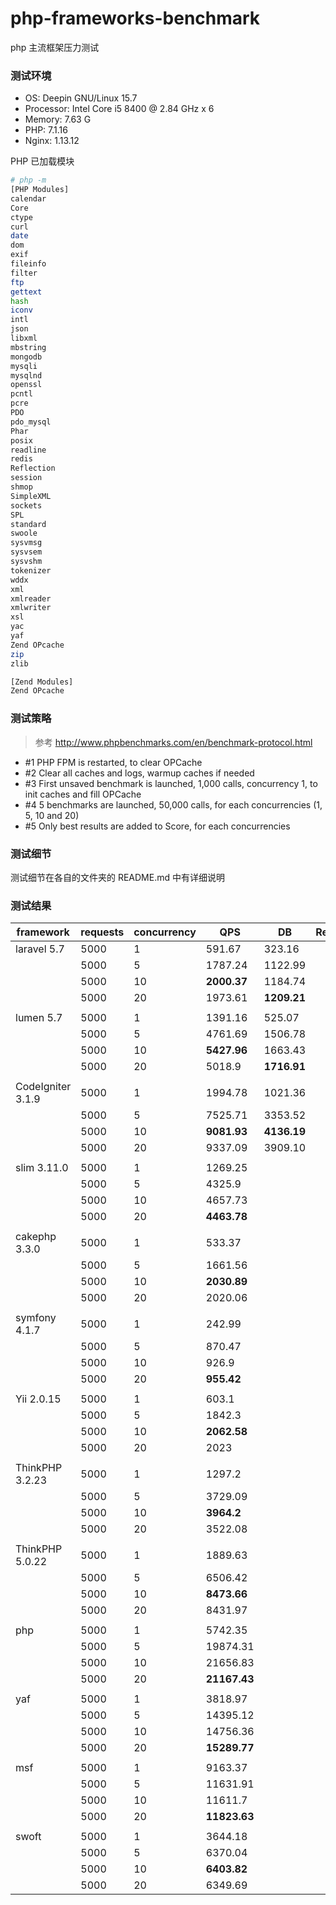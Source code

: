 # php-frameworks-benchmark

php 主流框架压力测试

### 测试环境

- OS: Deepin GNU/Linux 15.7
- Processor: Intel Core i5 8400 @ 2.84 GHz x 6 
- Memory: 7.63 G
- PHP: 7.1.16
- Nginx: 1.13.12

PHP 已加载模块

```bash
# php -m
[PHP Modules]
calendar
Core
ctype
curl
date
dom
exif
fileinfo
filter
ftp
gettext
hash
iconv
intl
json
libxml
mbstring
mongodb
mysqli
mysqlnd
openssl
pcntl
pcre
PDO
pdo_mysql
Phar
posix
readline
redis
Reflection
session
shmop
SimpleXML
sockets
SPL
standard
swoole
sysvmsg
sysvsem
sysvshm
tokenizer
wddx
xml
xmlreader
xmlwriter
xsl
yac
yaf
Zend OPcache
zip
zlib

[Zend Modules]
Zend OPcache
```

### 测试策略

> 参考 http://www.phpbenchmarks.com/en/benchmark-protocol.html

- #1 PHP FPM is restarted, to clear OPCache 
- #2 Clear all caches and logs, warmup caches if needed 
- #3 First unsaved benchmark is launched, 1,000 calls, concurrency 1, to init caches and fill OPCache 
- #4 5 benchmarks are launched, 50,000 calls, for each concurrencies (1, 5, 10 and 20) 
- #5 Only best results are added to Score, for each concurrencies

### 测试细节

测试细节在各自的文件夹的 README.md 中有详细说明

### 测试结果

| framework         | requests | concurrency | QPS     | DB | Redis |
| ----------------- | -------- | ----------- | ------- | ----------------- | ----------------- |
| laravel 5.7       | 5000     | 1           | 591.67  | 323.16 |  |
|                   | 5000     | 5           | 1787.24 | 1122.99 |  |
|                   | 5000     | 10          | **2000.37** | 1184.74 |  |
|                   | 5000     | 20          | 1973.61 | **1209.21** |  |
|                   |          |             |         |  |  |
| lumen 5.7         | 5000     | 1           | 1391.16 | 525.07 |  |
|                   | 5000     | 5           | 4761.69 | 1506.78 |  |
|                   | 5000     | 10          | **5427.96** | 1663.43 |  |
|                   | 5000     | 20          | 5018.9  | **1716.91** |  |
|                   |          |             |         |  |  |
| CodeIgniter 3.1.9 | 5000     | 1           | 1994.78 | 1021.36 |  |
|                   | 5000     | 5           | 7525.71 | 3353.52 |  |
|                   | 5000     | 10          | **9081.93** | **4136.19** |  |
|                   | 5000     | 20          | 9337.09 | 3909.10 |  |
|                   |          |             |         |  |  |
| slim 3.11.0       | 5000     | 1           | 1269.25 |  |  |
|                   | 5000     | 5           | 4325.9  |  |  |
|                   | 5000     | 10          | 4657.73 |  |  |
|                   | 5000     | 20          | **4463.78** |  |  |
|                   |          |             |         |  |  |
| cakephp 3.3.0     | 5000     | 1           | 533.37  |  |  |
|                   | 5000     | 5           | 1661.56 |  |  |
|                   | 5000     | 10          | **2030.89** |  |  |
|                   | 5000     | 20          | 2020.06 |  |  |
|                   |          |             |         |  |  |
| symfony 4.1.7     | 5000     | 1           | 242.99  |  |  |
|                   | 5000     | 5           | 870.47  |  |  |
|                   | 5000     | 10          | 926.9   |  |  |
|                   | 5000     | 20          | **955.42** |  |  |
|                   |          |             |         |  |  |
| Yii 2.0.15        | 5000     | 1           | 603.1   |  |  |
|                   | 5000     | 5           | 1842.3  |  |  |
|                   | 5000     | 10          | **2062.58** |  |  |
|                   | 5000     | 20          | 2023    |  |  |
|                   |          |             |         |  |  |
| ThinkPHP 3.2.23   | 5000     | 1           | 1297.2 |  |  |
|                   | 5000     | 5           | 3729.09 |  |  |
|                   | 5000     | 10          | **3964.2** |  |  |
|                   | 5000     | 20          | 3522.08 |  |  |
|                   |          |             |         |  |  |
| ThinkPHP 5.0.22   | 5000     | 1           | 1889.63 |  |  |
|                   | 5000     | 5           | 6506.42 |  |  |
|                   | 5000     | 10          | **8473.66** |  |  |
|                   | 5000     | 20          | 8431.97 |  |  |
| |  |  |  |  |  |
| php | 5000 | 1 | 5742.35 |  |  |
| | 5000 | 5 | 19874.31 |  |  |
| | 5000 | 10 | 21656.83 |  |  |
| | 5000 | 20 | **21167.43** |  |  |
| |  |  |  |  |  |
| yaf | 5000 | 1 | 3818.97 |  |  |
| | 5000 | 5 | 14395.12 |  |  |
| | 5000 | 10 | 14756.36 |  |  |
| | 5000 | 20 | **15289.77** |  |  |
| |  |  |  |  |  |
| msf | 5000 | 1 | 9163.37 |  |  |
| | 5000 | 5 | 11631.91 |  |  |
| | 5000 | 10 | 11611.7 |  |  |
| | 5000 | 20 | **11823.63** |  |  |
| |  |  |  |  |  |
| swoft | 5000 | 1 | 3644.18 |  |  |
| | 5000 | 5 | 6370.04 |  |  |
| | 5000 | 10 | **6403.82** |  |  |
| | 5000 | 20 | 6349.69 |  |  |

